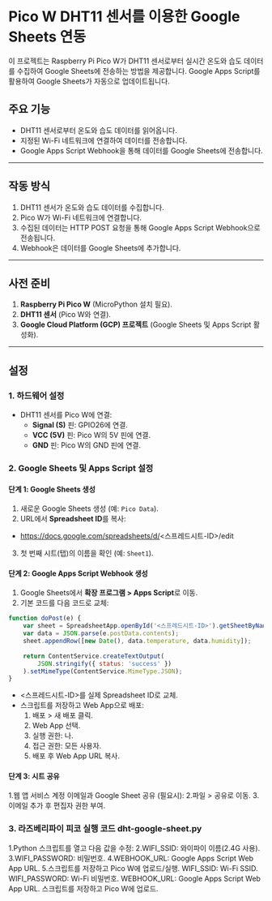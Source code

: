 # Pico W DHT11 센서를 이용한 Google Sheets 연동

이 프로젝트는 Raspberry Pi Pico W가 DHT11 센서로부터 실시간 온도와 습도 데이터를 수집하여 Google Sheets에 전송하는 방법을 제공합니다. Google Apps Script를 활용하여 Google Sheets가 자동으로 업데이트됩니다.

## 주요 기능
- DHT11 센서로부터 온도와 습도 데이터를 읽어옵니다.
- 지정된 Wi-Fi 네트워크에 연결하여 데이터를 전송합니다.
- Google Apps Script Webhook을 통해 데이터를 Google Sheets에 전송합니다.

---

## 작동 방식
1. DHT11 센서가 온도와 습도 데이터를 수집합니다.
2. Pico W가 Wi-Fi 네트워크에 연결합니다.
3. 수집된 데이터는 HTTP POST 요청을 통해 Google Apps Script Webhook으로 전송됩니다.
4. Webhook은 데이터를 Google Sheets에 추가합니다.

---

## 사전 준비
1. **Raspberry Pi Pico W** (MicroPython 설치 필요).
2. **DHT11 센서** (Pico W와 연결).
3. **Google Cloud Platform (GCP) 프로젝트** (Google Sheets 및 Apps Script 활성화).

---

## 설정

### 1. 하드웨어 설정
- DHT11 센서를 Pico W에 연결:
  - **Signal (S)** 핀: GPIO26에 연결.
  - **VCC (5V)** 핀: Pico W의 5V 핀에 연결.
  - **GND** 핀: Pico W의 GND 핀에 연결.

### 2. Google Sheets 및 Apps Script 설정
#### 단계 1: Google Sheets 생성
1. 새로운 Google Sheets 생성 (예: `Pico Data`).
2. URL에서 **Spreadsheet ID**를 복사:
  - https://docs.google.com/spreadsheets/d/<스프레드시트-ID>/edit

3. 첫 번째 시트(탭)의 이름을 확인 (예: `Sheet1`).


#### 단계 2: Google Apps Script Webhook 생성
1. Google Sheets에서 **확장 프로그램 > Apps Script**로 이동.
2. 기본 코드를 다음 코드로 교체:

```javascript
function doPost(e) {
    var sheet = SpreadsheetApp.openById('<스프레드시트-ID>').getSheetByName('Sheet1');
    var data = JSON.parse(e.postData.contents);
    sheet.appendRow([new Date(), data.temperature, data.humidity]);
    
    return ContentService.createTextOutput(
        JSON.stringify({ status: 'success' })
    ).setMimeType(ContentService.MimeType.JSON);
}
```
  - <스프레드시트-ID>를 실제 Spreadsheet ID로 교체.
  - 스크립트를 저장하고 Web App으로 배포:
    1.  배포 > 새 배포 클릭.
    2. Web App 선택.
    3. 실행 권한: 나.
    4. 접근 권한: 모든 사용자.
    5. 배포 후 Web App URL 복사.

#### 단계 3: 시트 공유
1.웹 앱 서비스 계정 이메일과 Google Sheet 공유 (필요시):
2.파일 > 공유로 이동.
3.이메일 추가 후 편집자 권한 부여.


### 3. 라즈베리파이 피코 실행 코드 dht-google-sheet.py  
1.Python 스크립트를 열고 다음 값을 수정:
2.WIFI_SSID: 와이파이 이름(2.4G 사용).
3.WIFI_PASSWORD: 비밀번호.
4.WEBHOOK_URL: Google Apps Script Web App URL.
5.스크립트를 저장하고 Pico W에 업로드/실행.
WIFI_SSID: Wi-Fi SSID.
WIFI_PASSWORD: Wi-Fi 비밀번호.
WEBHOOK_URL: Google Apps Script Web App URL.
스크립트를 저장하고 Pico W에 업로드.
